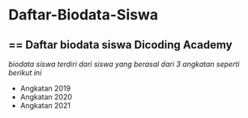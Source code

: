 # Daftar-Biodata-Siswa
==
Daftar biodata siswa Dicoding Academy
--
*biodata siswa terdiri dari siswa yang berasal dari 3 angkatan seperti berikut ini*
- Angkatan 2019
- Angkatan 2020
- Angkatan 2021
